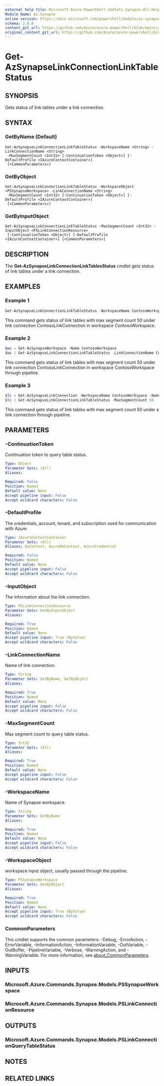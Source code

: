 ```yaml
---
external help file: Microsoft.Azure.PowerShell.Cmdlets.Synapse.dll-Help.xml
Module Name: Az.Synapse
online version: https://docs.microsoft.com/powershell/module/az.synapse/get-azsynapselinkconnectionlinktablestatus
schema: 2.0.0
content_git_url: https://github.com/Azure/azure-powershell/blob/main/src/Synapse/Synapse/help/Get-AzSynapseLinkConnectionLinkTableStatus.md
original_content_git_url: https://github.com/Azure/azure-powershell/blob/main/src/Synapse/Synapse/help/Get-AzSynapseLinkConnectionLinkTableStatus.md
---
```


# Get-AzSynapseLinkConnectionLinkTableStatus

## SYNOPSIS
Gets status of link tables under a link connection.

## SYNTAX

### GetByName (Default)
```
Get-AzSynapseLinkConnectionLinkTableStatus -WorkspaceName <String> -LinkConnectionName <String>
 -MaxSegmentCount <Int32> [-ContinuationToken <Object>] [-DefaultProfile <IAzureContextContainer>]
 [<CommonParameters>]
```

### GetByObject
```
Get-AzSynapseLinkConnectionLinkTableStatus -WorkspaceObject <PSSynapseWorkspace> -LinkConnectionName <String>
 -MaxSegmentCount <Int32> [-ContinuationToken <Object>] [-DefaultProfile <IAzureContextContainer>]
 [<CommonParameters>]
```

### GetByInputObject
```
Get-AzSynapseLinkConnectionLinkTableStatus -MaxSegmentCount <Int32> -InputObject <PSLinkConnectionResource>
 [-ContinuationToken <Object>] [-DefaultProfile <IAzureContextContainer>] [<CommonParameters>]
```

## DESCRIPTION
The **Get-AzSynapseLinkConnectionLinkTablesStatus** cmdlet gets status of link tables under a link connection.

## EXAMPLES

### Example 1
```powershell
Get-AzSynapseLinkConnectionLinkTableStatus -WorkspaceName ContosoWorkspace -LinkConnectionName ContosoLinkConnection -MaxSegmentCount 50
```

This command gets status of link tables with max segment count 50 under link connection ContosoLinkConnection in workspace ContosoWorkspace.

### Example 2
```powershell
$ws = Get-AzSynapseWorkspace -Name ContosoWorkspace
$ws | Get-AzSynapseLinkConnectionLinkTableStatus -LinkConnectionName ContosoLinkConnection -MaxSegmentCount 50
```

This command gets status of link tables with max segment count 50 under link connection ContosoLinkConnection in workspace ContosoWorkspace through pipeline.

### Example 3
```powershell
$lc = Get-AzSynapseLinkConnection -WorkspaceName ContosoWorkspace -Name ContosoLinkConnection
$lc | Get-AzSynapseLinkConnectionLinkTableStatus -MaxSegmentCount 50
```

This command gets status of link tables with max segment count 50 under a link connection through pipeline.

## PARAMETERS

### -ContinuationToken
Continuation token to query table status.

```yaml
Type: Object
Parameter Sets: (All)
Aliases:

Required: False
Position: Named
Default value: None
Accept pipeline input: False
Accept wildcard characters: False
```

### -DefaultProfile
The credentials, account, tenant, and subscription used for communication with Azure.

```yaml
Type: IAzureContextContainer
Parameter Sets: (All)
Aliases: AzContext, AzureRmContext, AzureCredential

Required: False
Position: Named
Default value: None
Accept pipeline input: False
Accept wildcard characters: False
```

### -InputObject
The information about the link connection.

```yaml
Type: PSLinkConnectionResource
Parameter Sets: GetByInputObject
Aliases:

Required: True
Position: Named
Default value: None
Accept pipeline input: True (ByValue)
Accept wildcard characters: False
```

### -LinkConnectionName
Name of link connection.

```yaml
Type: String
Parameter Sets: GetByName, GetByObject
Aliases:

Required: True
Position: Named
Default value: None
Accept pipeline input: False
Accept wildcard characters: False
```

### -MaxSegmentCount
Max segment count to query table status.

```yaml
Type: Int32
Parameter Sets: (All)
Aliases:

Required: True
Position: Named
Default value: None
Accept pipeline input: False
Accept wildcard characters: False
```

### -WorkspaceName
Name of Synapse workspace.

```yaml
Type: String
Parameter Sets: GetByName
Aliases:

Required: True
Position: Named
Default value: None
Accept pipeline input: False
Accept wildcard characters: False
```

### -WorkspaceObject
workspace input object, usually passed through the pipeline.

```yaml
Type: PSSynapseWorkspace
Parameter Sets: GetByObject
Aliases:

Required: True
Position: Named
Default value: None
Accept pipeline input: True (ByValue)
Accept wildcard characters: False
```

### CommonParameters
This cmdlet supports the common parameters: -Debug, -ErrorAction, -ErrorVariable, -InformationAction, -InformationVariable, -OutVariable, -OutBuffer, -PipelineVariable, -Verbose, -WarningAction, and -WarningVariable. For more information, see [about_CommonParameters](http://go.microsoft.com/fwlink/?LinkID=113216).

## INPUTS

### Microsoft.Azure.Commands.Synapse.Models.PSSynapseWorkspace

### Microsoft.Azure.Commands.Synapse.Models.PSLinkConnectionResource

## OUTPUTS

### Microsoft.Azure.Commands.Synapse.Models.PSLinkConnectionQueryTableStatus

## NOTES

## RELATED LINKS
